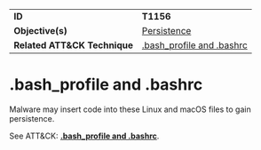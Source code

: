 |||
|---------|------------------------|
|**ID**|**T1156**|
|**Objective(s)**| [Persistence](../persistence)|
|**Related ATT&CK Technique**|[.bash_profile and .bashrc](https://attack.mitre.org/techniques/T1156)|


.bash_profile and .bashrc
=========================
Malware may insert code into these Linux and macOS files to gain persistence. 

See ATT&CK: [**.bash_profile and .bashrc**](https://attack.mitre.org/techniques/T1156).
